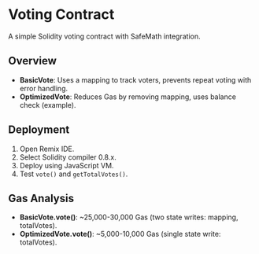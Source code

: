 # Voting Contract
A simple Solidity voting contract with SafeMath integration.

## Overview
- **BasicVote**: Uses a mapping to track voters, prevents repeat voting with error handling.
- **OptimizedVote**: Reduces Gas by removing mapping, uses balance check (example).

## Deployment
1. Open Remix IDE[](https://remix.ethereum.org).
2. Select Solidity compiler 0.8.x.
3. Deploy using JavaScript VM.
4. Test `vote()` and `getTotalVotes()`.

## Gas Analysis
- **BasicVote.vote()**: ~25,000-30,000 Gas (two state writes: mapping, totalVotes).
- **OptimizedVote.vote()**: ~5,000-10,000 Gas (single state write: totalVotes).

